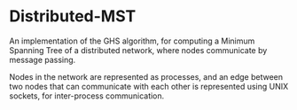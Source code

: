 # Distributed-MST
An implementation of the GHS algorithm, for computing a Minimum Spanning Tree of a distributed network, where nodes communicate by message passing.

Nodes in the network are represented as processes, and an edge between two nodes that can communicate with each other is represented using UNIX sockets, for inter-process communication.
